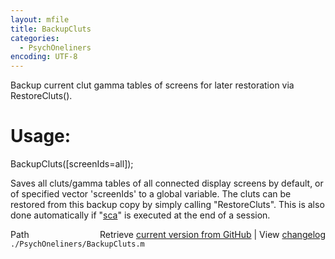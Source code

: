 ```yaml
---
layout: mfile
title: BackupCluts
categories:
  - PsychOneliners
encoding: UTF-8
---
```


Backup current clut gamma tables of screens for later restoration via RestoreCluts().

# Usage:

BackupCluts([screenIds=all]);

Saves all cluts/gamma tables of all connected display screens by default,
or of specified vector 'screenIds' to a global variable. The cluts can be
restored from this backup copy by simply calling "RestoreCluts". This is
also done automatically if "[sca](/docs/sca)" is executed at the end of a session.



<div class="code_header" style="text-align:right;">
  <span style="float:left;">Path&nbsp;&nbsp;</span> <span class="counter">Retrieve <a href=
  "https://raw.github.com/Psychtoolbox-3/Psychtoolbox-3/beta/./PsychOneliners/BackupCluts.m">current version from GitHub</a> | View <a href=
  "https://github.com/Psychtoolbox-3/Psychtoolbox-3/commits/beta/./PsychOneliners/BackupCluts.m">changelog</a></span>
</div>
<div class="code">
  <code>./PsychOneliners/BackupCluts.m</code>
</div>
